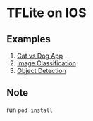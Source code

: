 # TFLite on IOS

## Examples

1. [Cat vs Dog App](Example/cats_vs_dogs)
2. [Image Classification](Exampleimage_classification)
3. [Object Detection](Example/object_detection)

## Note

run `pod install`